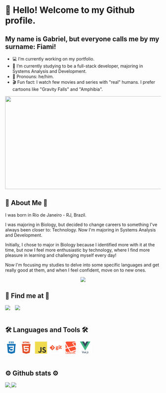# 👋 Hello! Welcome to my Github profile.
## My name is Gabriel, but everyone calls me by my surname: Fiami!

- 💻 I’m currently working on my portfolio.
- 🧠 I’m currently studying to be a full-stack developer, majoring in Systems Analysis and Development.
- 🌈 Pronouns: he/him.
- 🎬 Fun fact: I watch few movies and series with "real" humans. I prefer cartoons like "Gravity Falls" and "Amphibia".
<div align="center">
  <img src="https://media.giphy.com/media/iIqmM5tTjmpOB9mpbn/giphy.gif" width="600" height="300"/>
</div>

## 📜 About Me 📜
I was born in Rio de Janeiro - RJ, Brazil.

I was majoring in Biology, but decided to change careers to something I've always been closer to: Technology. Now I'm majoring in Systems Analysis and Development.

Initially, I chose to major in Biology because I identified more with it at the time, but now I feel more enthusiastic by technology, where I find more pleasure in learning and challenging myself every day!

Now I'm focusing my studies to delve into some specific languages and get really good at them, and when I feel confident, move on to new ones.
<div id="header" align="center">
  <img src="https://media.giphy.com/media/jdPMeyv9rn0hZHh8n9/giphy.gif" width="200"/>
</div>

## 📧 Find me at 📧
<div>
<a href = "mailto:gabrielfiami.dev@gmail.com"><img src="https://img.shields.io/badge/Gmail-D14836?style=for-the-badge&logo=gmail&logoColor=white" target="_blank"></a>
&nbsp;&nbsp;
<a href="https://www.linkedin.com/in/gabriel-fiami-de-souza-pereira-36038b253/" target="_blank"><img src="https://img.shields.io/badge/-LinkedIn-%230077B5?style=for-the-badge&logo=linkedin&logoColor=white" target="_blank"></a>   
</div>
</br>

## 🛠️ Languages and Tools 🛠️

<div>
  <img src="https://github.com/devicons/devicon/blob/master/icons/css3/css3-plain-wordmark.svg"  title="CSS3" alt="CSS" width="40" height="40"/>&nbsp;
  <img src="https://github.com/devicons/devicon/blob/master/icons/html5/html5-plain-wordmark.svg" title="HTML5" alt="HTML" width="40" height="40"/>&nbsp;
  <img src="https://github.com/devicons/devicon/blob/master/icons/javascript/javascript-original.svg" title="JavaScript" alt="JavaScript" width="40" height="40"/>&nbsp;
  <img src="https://github.com/devicons/devicon/blob/master/icons/git/git-plain-wordmark.svg" title="Git" **alt="Git" width="40" height="40"/>&nbsp;
  <img src="https://github.com/devicons/devicon/blob/master/icons/laravel/laravel-plain-wordmark.svg" title="Laravel" **alt="Git" Laravel="40" height="40"/>&nbsp;
  <img src="https://github.com/devicons/devicon/blob/master/icons/vuejs/vuejs-original-wordmark.svg" title="Vuejs" **alt="Vuejs" width="40" height="40"/>&nbsp;
</div>
</br>

## ⚙️ Github stats ⚙️
<div>
<a href="https://github.com/gfiami">
<img height="180em" src="https://github-readme-stats.vercel.app/api/top-langs/?username=gfiami&layout=compact&langs_count=7&theme=dracula"/>
<img height="180em" src="https://github-readme-stats.vercel.app/api?username=gfiami&show_icons=true&theme=dracula&include_all_commits=true&count_private=true"/>
</div>
